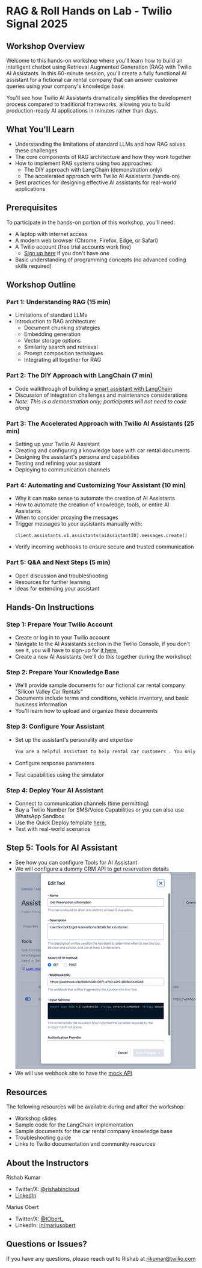 # RAG & Roll Hands on Lab - Twilio Signal 2025

## Workshop Overview

Welcome to this hands-on workshop where you'll learn how to build an intelligent chatbot using Retrieval Augmented Generation (RAG) with Twilio AI Assistants. In this 60-minute session, you'll create a fully functional AI assistant for a fictional car rental company that can answer customer queries using your company's knowledge base.

You'll see how Twilio AI Assistants dramatically simplifies the development process compared to traditional frameworks, allowing you to build production-ready AI applications in minutes rather than days.

## What You'll Learn

- Understanding the limitations of standard LLMs and how RAG solves these challenges
- The core components of RAG architecture and how they work together
- How to implement RAG systems using two approaches:
    - The DIY approach with LangChain (demonstration only)
    - The accelerated approach with Twilio AI Assistants (hands-on)
- Best practices for designing effective AI assistants for real-world applications

## Prerequisites

To participate in the hands-on portion of this workshop, you'll need:

- A laptop with internet access
- A modern web browser (Chrome, Firefox, Edge, or Safari)
- A Twilio account (free trial accounts work fine)
    - [Sign up here](https://twil.io/try-twilio) if you don't have one
- Basic understanding of programming concepts (no advanced coding skills required)

## Workshop Outline

### Part 1: Understanding RAG (15 min)

- Limitations of standard LLMs
- Introduction to RAG architecture:
    - Document chunking strategies
    - Embedding generation
    - Vector storage options
    - Similarity search and retrieval
    - Prompt composition techniques
    - Integrating all together for RAG

### Part 2: The DIY Approach with LangChain (7 min)

- Code walkthrough of building a [smart assistant with LangChain](https://github.com/rishabkumar7/langchain-azure-ai-search-rag)
- Discussion of integration challenges and maintenance considerations
- _Note: This is a demonstration only; participants will not need to code along_

### Part 3: The Accelerated Approach with Twilio AI Assistants (25 min)

- Setting up your Twilio AI Assistant
- Creating and configuring a knowledge base with car rental documents
- Designing the assistant's persona and capabilities
- Testing and refining your assistant
- Deploying to communication channels

### Part 4: Automating and Customizing Your Assistant (10 min)
- Why it can make sense to automate the creation of AI Assistants
- How to automate the creation of knowledge, tools, or entire AI Assistants
- When to consider proxying the messages
- Trigger messages to your assistants manually with:
    ```
    client.assistants.v1.assistants(aiAssistantID).messages.create()
    ```
- Verify incoming webhooks to ensure secure and trusted communication 


### Part 5: Q&A and Next Steps (5 min)

- Open discussion and troubleshooting
- Resources for further learning
- Ideas for extending your assistant

## Hands-On Instructions

### Step 1: Prepare Your Twilio Account

- Create or log in to your Twilio account
- Navigate to the AI Assistants section in the Twilio Console, if you don't see it, you will have to sign-up for [it here.](https://twilioalpha.com/ai-assistants)
- Create a new AI Assistants (we'll do this together during the workshop)

### Step 2: Prepare Your Knowledge Base

- We'll provide sample documents for our fictional car rental company "Silicon Valley Car Rentals"
- Documents include terms and conditions, vehicle inventory, and basic business information
- You'll learn how to upload and organize these documents

### Step 3: Configure Your Assistant

- Set up the assistant's personality and expertise

    ```md
    You are a helpful assistant to help rental car customers . You only rely on the context provided by you and don't make up any other facts. Reply with "I'm afraid I don't have information about this" if you don’t know the answer.
    ```

- Configure response parameters
- Test capabilities using the simulator

### Step 4: Deploy Your AI Assistant

- Connect to communication channels (time permitting)
- Buy a Twilio Number for SMS/Voice Capabilities or you can also use WhatsApp Sandbox
- Use the Quick Deploy template [here.](https://www.twilio.com/code-exchange/ai-assistants-samples)
- Test with real-world scenarios

## Step 5: Tools for AI Assistant

- See how you can configure Tools for AI Assistant
- We will configure a dummy CRM API to get reservation details
![AI Assistant Tools](/files/adding-tool-aia.png)
- We will use webhook.site to have the [mock API](https://webhook.site/)

## Resources

The following resources will be available during and after the workshop:

- Workshop slides
- Sample code for the LangChain implementation
- Sample documents for the car rental company knowledge base
- Troubleshooting guide
- Links to Twilio documentation and community resources

## About the Instructors

Rishab Kumar
 - Twitter/X: [@rishabincloud](https://x.com/rishabincloud)
 - [LinkedIn](https://linked.com/in/rishabkumar7)


Marius Obert
 - Twitter/X: [@IObert_](https://x.com/iobert_)
 - LinkedIn: [in/mariusobert](https://www.linkedin.com/in/mariusobert/)

## Questions or Issues?

If you have any questions, please reach out to Rishab at rikumar@twilio.com
